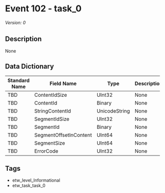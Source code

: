 # Event 102 - task_0
###### Version: 0

## Description
None

## Data Dictionary
|Standard Name|Field Name|Type|Description|Sample Value|
|---|---|---|---|---|
|TBD|ContentIdSize|UInt32|None|`None`|
|TBD|ContentId|Binary|None|`None`|
|TBD|StringContentId|UnicodeString|None|`None`|
|TBD|SegmentIdSize|UInt32|None|`None`|
|TBD|SegmentId|Binary|None|`None`|
|TBD|SegmentOffsetInContent|UInt64|None|`None`|
|TBD|SegmentSize|UInt64|None|`None`|
|TBD|ErrorCode|UInt32|None|`None`|

## Tags
* etw_level_Informational
* etw_task_task_0